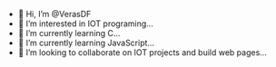 - 👋 Hi, I’m @VerasDF
- 👀 I’m interested in IOT programing...
- 🌱 I’m currently learning C...
- 🌱 I’m currently learning JavaScript...
- 💞️ I’m looking to collaborate on IOT projects and build web pages...

<!---
VerasDF/VerasDF is a ✨ special ✨ repository because its `README.md` (this file) appears on your GitHub profile.
You can click the Preview link to take a look at your changes.
--->
